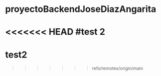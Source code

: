# proyectoBackendJoseDiazAngarita

<<<<<<< HEAD
#test 2
=======
# test2
>>>>>>> refs/remotes/origin/main
